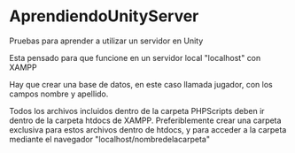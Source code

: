 # AprendiendoUnityServer
Pruebas para aprender a utilizar un servidor en Unity

Esta pensado para que funcione en un servidor local "localhost" con XAMPP

Hay que crear una base de datos, en este caso llamada jugador, con los campos nombre y apellido.

Todos los archivos incluidos dentro de la carpeta PHPScripts deben ir dentro de la carpeta htdocs de XAMPP.
Preferiblemente crear una carpeta exclusiva para estos archivos dentro de htdocs, y para acceder a la carpeta 
mediante el navegador "localhost/nombredelacarpeta"
